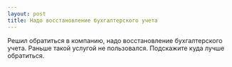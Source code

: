 ```yaml
---
layout: post 
title: Надо восстановление бухгалтерского учета 
--- 
```

Решил обратиться в компанию, надо восстановление бухгалтерского учета. Раньше такой услугой не пользовался. Подскажите куда лучше обратиться.
